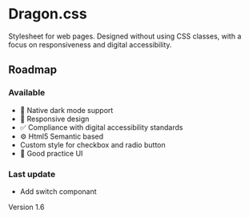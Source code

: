 # Dragon.css
Stylesheet for web pages. Designed without using CSS classes, with a focus on responsiveness and digital accessibility. 

## Roadmap
### Available
- 🌙 Native dark mode support
- 📱 Responsive design
- ✅ Compliance with digital accessibility standards
- ⚙️  Html5 Semantic based
- Custom style for checkbox and radio button
- 🎨 Good practice UI

### Last update
- Add switch componant


Version 1.6